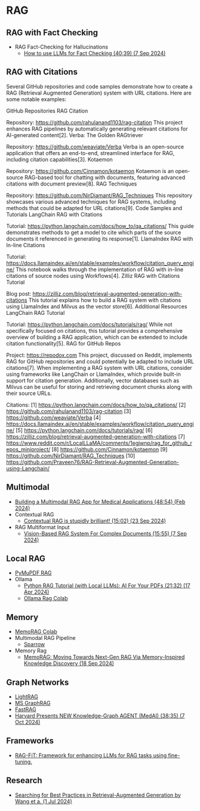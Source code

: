# RAG

## RAG with Fact Checking

* RAG Fact-Checking for Hallucinations
  * [How to use LLMs for Fact Checking (40:39) (7 Sep 2024)](https://www.youtube.com/watch?v=tFuiQKUHcdY)

## RAG with Citations

Several GitHub repositories and code samples demonstrate how to create a RAG (Retrieval Augmented Generation) system with URL citations. Here are some notable examples:

GitHub Repositories
RAG Citation

Repository: https://github.com/rahulanand1103/rag-citation
This project enhances RAG pipelines by automatically generating relevant citations for AI-generated content[2].
Verba: The Golden RAGtriever

Repository: https://github.com/weaviate/Verba
Verba is an open-source application that offers an end-to-end, streamlined interface for RAG, including citation capabilities[3].
Kotaemon

Repository: https://github.com/Cinnamon/kotaemon
Kotaemon is an open-source RAG-based tool for chatting with documents, featuring advanced citations with document preview[8].
RAG Techniques

Repository: https://github.com/NirDiamant/RAG_Techniques
This repository showcases various advanced techniques for RAG systems, including methods that could be adapted for URL citations[9].
Code Samples and Tutorials
LangChain RAG with Citations

Tutorial: https://python.langchain.com/docs/how_to/qa_citations/
This guide demonstrates methods to get a model to cite which parts of the source documents it referenced in generating its response[1].
LlamaIndex RAG with In-line Citations

Tutorial: https://docs.llamaindex.ai/en/stable/examples/workflow/citation_query_engine/
This notebook walks through the implementation of RAG with in-line citations of source nodes using Workflows[4].
Zilliz RAG with Citations Tutorial

Blog post: https://zilliz.com/blog/retrieval-augmented-generation-with-citations
This tutorial explains how to build a RAG system with citations using LlamaIndex and Milvus as the vector store[6].
Additional Resources
LangChain RAG Tutorial

Tutorial: https://python.langchain.com/docs/tutorials/rag/
While not specifically focused on citations, this tutorial provides a comprehensive overview of building a RAG application, which can be extended to include citation functionality[5].
RAG for GitHub Repos

Project: https://repodox.com
This project, discussed on Reddit, implements RAG for GitHub repositories and could potentially be adapted to include URL citations[7].
When implementing a RAG system with URL citations, consider using frameworks like LangChain or LlamaIndex, which provide built-in support for citation generation. Additionally, vector databases such as Milvus can be useful for storing and retrieving document chunks along with their source URLs.

Citations: [1] https://python.langchain.com/docs/how_to/qa_citations/ [2] https://github.com/rahulanand1103/rag-citation [3] https://github.com/weaviate/Verba [4] https://docs.llamaindex.ai/en/stable/examples/workflow/citation_query_engine/ [5] https://python.langchain.com/docs/tutorials/rag/ [6] https://zilliz.com/blog/retrieval-augmented-generation-with-citations [7] https://www.reddit.com/r/LocalLLaMA/comments/1egjwnp/rag_for_github_repos_miniproject/ [8] https://github.com/Cinnamon/kotaemon [9] https://github.com/NirDiamant/RAG_Techniques [10] https://github.com/Praveen76/RAG-Retrieval-Augmented-Generation-using-Langchain/

## Multimodal
  * [Building a Multimodal RAG App for Medical Applications (48:54) (Feb 2024)](https://www.youtube.com/watch?v=fbbFrCfaF0w)
* Contextual RAG
  * [Contextual RAG is stupidly brilliant! (15:02) (23 Sep 2024)](https://www.youtube.com/watch?v=42Da0O9zkhc)
* RAG Multiformat Input
  * [Vision-Based RAG System For Complex Documents (15:55) (7 Sep 2024)](https://www.youtube.com/watch?v=DI9Q60T_054)

## Local RAG

* [PyMuPDF RAG](https://github.com/pymupdf/RAG)
* Ollama
  * [Python RAG Tutorial (with Local LLMs): AI For Your PDFs (21:32) (17 Apr 2024)](https://www.youtube.com/watch?v=2TJxpyO3ei4&list=PLD7HrIBE_yqIXVd1bq-E-7Q49QaZheu9e)
  * [Ollama Rag Colab](https://colab.research.google.com/drive/1cqLm7bxVAvh5HA5X38KG-gmofdGrEAwN?usp=sharing)

## Memory

  * [MemoRAG Colab](https://github.com/qhjqhj00/MemoRAG)
* Multimodal RAG Pipeline
  * [Sparrow](https://github.com/katanaml/sparrow)
* Memory Rag
  * [MemoRAG: Moving Towards Next-Gen RAG Via Memory-Inspired Knowledge Discovery (18 Sep 2024)](https://github.com/qhjqhj00/MemoRAG)

## Graph Networks

* [LightRAG](https://github.com/HKUDS/LightRAG)
* [MS GraphRAG](https://github.com/microsoft/graphrag)
* [FastRAG](https://github.com/IntelLabs/fastRAG)
* [Harvard Presents NEW Knowledge-Graph AGENT (MedAI) (38:35) (7 Oct 2024)](https://www.youtube.com/watch?v=Fm68I-phaiY)


## Frameworks

* [RAG-FiT: Framework for enhancing LLMs for RAG tasks using fine-tuning.](https://github.com/IntelLabs/RAG-FiT)

## Research

* [Searching for Best Practices in Retrieval-Augmented Generation by Wang et a. (1 Jul 2024)](https://arxiv.org/pdf/2407.01219)